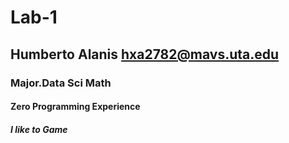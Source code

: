 # Lab-1
## Humberto Alanis hxa2782@mavs.uta.edu
### Major.Data Sci Math
#### Zero Programming Experience 
##### I like to Game
